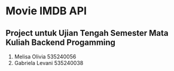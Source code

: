 # Movie IMDB API

## Project untuk Ujian Tengah Semester Mata Kuliah Backend Progamming

1. Melisa Olivia 535240056
2. Gabriela Levani 535240038